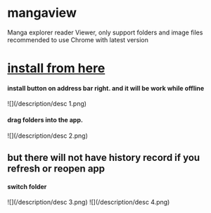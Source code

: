 #  mangaview

Manga explorer reader Viewer, only support folders and image files
recommended to use Chrome with latest version

# [install from here](https://nohnolife.github.io/mangaview/dist/index.html)

#### install button on address bar right. and it will be work while offline
![](/description/desc 1.png)
#### drag folders into the app.
![](/description/desc 2.png)
## but there will not have history record if you refresh or reopen app
#### switch folder
![](/description/desc 3.png)
![](/description/desc 4.png)